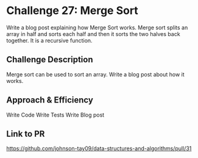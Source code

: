 # Challenge 27: Merge Sort
Write a blog post explaining how Merge Sort works. Merge sort splits an array in half and sorts each half and then it sorts the two halves back together. It is a recursive function.

## Challenge Description
Merge sort can be used to sort an array. Write a blog post about how it works.

## Approach & Efficiency
Write Code
Write Tests
Write Blog post
## Link to PR
https://github.com/johnson-tay09/data-structures-and-algorithms/pull/31